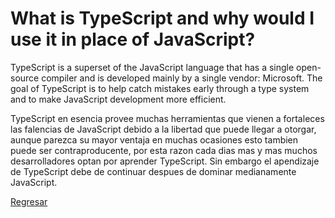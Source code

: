 # What is TypeScript and why would I use it in place of JavaScript?

TypeScript is a superset of the JavaScript language that has a single open-source compiler and is developed mainly by a single vendor: Microsoft. The goal of TypeScript is to help catch mistakes early through a type system and to make JavaScript development more efficient.

TypeScript en esencia provee muchas herramientas que vienen a fortaleces las falencias de JavaScript debido a la libertad que puede llegar a otorgar, aunque parezca su mayor ventaja en muchas ocasiones esto tambien puede ser contraproducente, por esta razon cada dias mas y mas muchos desarrolladores optan por aprender TypeScript. Sin embargo el apendizaje de TypeScript debe de continuar despues de dominar medianamente JavaScript.

[Regresar](/README.md)
